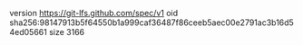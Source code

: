 version https://git-lfs.github.com/spec/v1
oid sha256:98147913b5f64550b1a999caf36487f86ceeb5aec00e2791ac3b16d54ed05661
size 3166
